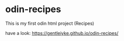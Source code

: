 # odin-recipes
This is my first odin html project (Recipes)

have a look: https://gentleiyke.github.io/odin-recipes/ 